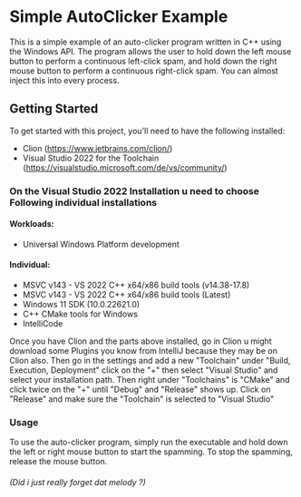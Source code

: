 # Simple AutoClicker Example

This is a simple example of an auto-clicker program written in C++ using the Windows API.
The program allows the user to hold down the left mouse button to perform a continuous left-click spam,
and hold down the right mouse button to perform a continuous right-click spam. You can almost inject this into every process.

## Getting Started

To get started with this project, you'll need to have the following installed:

- Clion (https://www.jetbrains.com/clion/)
- Visual Studio 2022 for the Toolchain (https://visualstudio.microsoft.com/de/vs/community/)

### On the Visual Studio 2022 Installation u need to choose Following individual installations
#### Workloads:
- Universal Windows Platform development 

#### Individual:
- MSVC v143 - VS 2022 C++ x64/x86 build tools (v14.38-17.8)
- MSVC v143 - VS 2022 C++ x64/x86 build tools (Latest)
- Windows 11 SDK (10.0.22621.0)
- C++ CMake tools for Windows
- IntelliCode

Once you have Clion and the parts above installed, go in Clion u might download some Plugins you know from IntelliJ because they may be on Clion also.
Then go in the settings and add a new "Toolchain" under "Build, Execution, Deployment" click on the "+" then select 
"Visual Studio" and select your installation path. Then right under "Toolchains" is "CMake" and click twice on the "+" until "Debug" and "Release"
shows up. Click on "Release" and make sure the "Toolchain" is selected to "Visual Studio"

### Usage
To use the auto-clicker program, simply run the executable and hold down the left or right mouse button to start the spamming. To stop the spamming, release the mouse button.

###### (Did i just really forget dat melody ?)